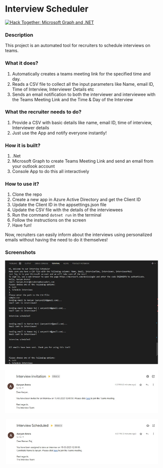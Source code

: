 # Interview Scheduler

[![Hack Together: Microsoft Graph and .NET](https://img.shields.io/badge/Microsoft%20-Hack--Together-orange?style=for-the-badge&logo=microsoft)](https://github.com/microsoft/hack-together)

### Description

This project is an automated tool for recruiters to schedule interviews on teams.

### What it does?
1. Automatically creates a teams meeting link for the specified time and day.
2. Reads a CSV file to collect all the input parameters like Name, email ID, Time of Interview, Interviewer Details etc
3. Sends an email notification to both the interviewer and interviewee with the Teams Meeting Link and the Time & Day of the Interview

### What the recruiter needs to do?
1. Provide a CSV with basic details like name, email ID, time of interview, Interviewer details
2. Just use the App and notify everyone instantly!

### How it is built?
1. .Net
2. Microsoft Graph to create Teams Meeting Link and send an email from your outlook account
3. Console App to do this all interactively

### How to use it?
1. Clone the repo
2. Create a new app in Azure Active Directory and get the Client ID
3. Update the Client ID in the appsettings.json file
4. Update the CSV file with the details of the interviewees
5. Run the command `dotnet run` in the terminal
6. Follow the instructions on the screen
7. Have fun!

Now, recruiters can easily inform about the interviews using personalized emails without having the need to do it themselves!

### Screenshots
![Image](RunningTheApp.jpg)
<br>
<br>
![Image](EmailToInterviewee.jpg)
<br>
<br>
![Image](EmailToInterviewer.jpg)
<br>
<br>

<br>
<br>
